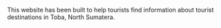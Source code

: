 This website has been built to help tourists find information about tourist destinations in Toba, North Sumatera.
